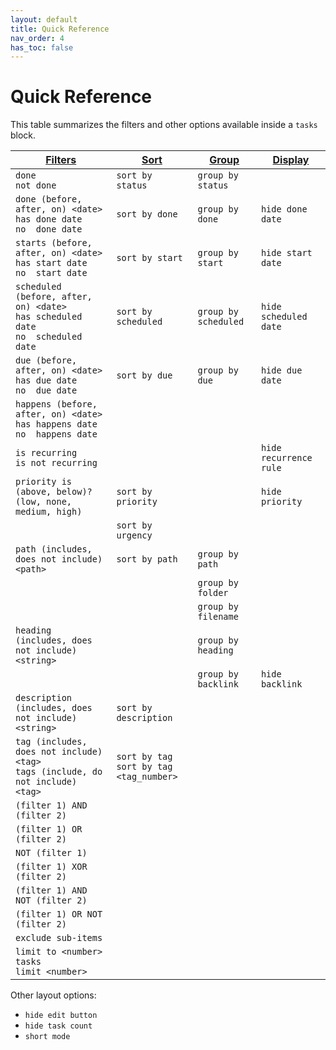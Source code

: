 ```yaml
---
layout: default
title: Quick Reference
nav_order: 4
has_toc: false
---
```


# Quick Reference

[1]: https://obsidian-tasks-group.github.io/obsidian-tasks/queries/filters/
[2]: https://obsidian-tasks-group.github.io/obsidian-tasks/queries/sorting/
[3]: https://obsidian-tasks-group.github.io/obsidian-tasks/queries/grouping/
[4]: https://obsidian-tasks-group.github.io/obsidian-tasks/queries/layout/

This table summarizes the filters and other options available inside a `tasks` block.

| [Filters][1]                                                                           | [Sort][2]                                   |  [Group][3]         | [Display][4]           |
| ---------------------------------------------------------------------------------------| ------------------------------------------- | --------------------| -----------------------|
| `done`<br>`not done`                                                                   | `sort by status`                            | `group by status`   |                        |
| `done (before, after, on) <date>`<br>`has done date`<br>`no  done date`                | `sort by done`                              | `group by done`     | `hide done date`       |
| `starts (before, after, on) <date>`<br>`has start date`<br>`no  start date`            | `sort by start`                             | `group by start`    | `hide start date`      |
| `scheduled (before, after, on) <date>`<br>`has scheduled date`<br>`no  scheduled date` | `sort by scheduled`                         | `group by scheduled`| `hide scheduled date`  |
| `due (before, after, on) <date>`<br>`has due date`<br>`no  due date`                   | `sort by due`                               | `group by due`      | `hide due date`        |
| `happens (before, after, on) <date>`<br>`has happens date`<br>`no  happens date`       |                                             |                     |                        |
| `is recurring`<br>`is not recurring`                                                   |                                             |                     | `hide recurrence rule` |
| `priority is (above, below)? (low, none, medium, high)`                                | `sort by priority`                          |                     | `hide priority`        |
|                                                                                        | `sort by urgency`                           |                     |                        |
| `path (includes, does not include) <path>`                                             | `sort by path`                              | `group by path`     |                        |
|                                                                                        |                                             | `group by folder`   |                        |
|                                                                                        |                                             | `group by filename` |                        |
| `heading (includes, does not include) <string>`                                        |                                             | `group by heading`  |                        |
|                                                                                        |                                             | `group by backlink` | `hide backlink`        |
| `description (includes, does not include) <string>`                                    | `sort by description`                       |                     |                        |
| `tag (includes, does not include) <tag>`<br>`tags (include, do not include) <tag>`     | `sort by tag`<br>`sort by tag <tag_number>` |                     |                        |
| `(filter 1) AND (filter 2)`                                                            |                                             |                     |                        |
| `(filter 1) OR (filter 2)`                                                             |                                             |                     |                        |
| `NOT (filter 1)`                                                                       |                                             |                     |                        |
| `(filter 1) XOR (filter 2)`                                                            |                                             |                     |                        |
| `(filter 1) AND NOT (filter 2)`                                                        |                                             |                     |                        |
| `(filter 1) OR NOT (filter 2)`                                                         |                                             |                     |                        |
| `exclude sub-items`                                                                    |                                             |                     |                        |
| `limit to <number> tasks`<br>`limit <number>`                                          |                                             |                     |                        |

Other layout options:

- `hide edit button`
- `hide task count`
- `short mode`
